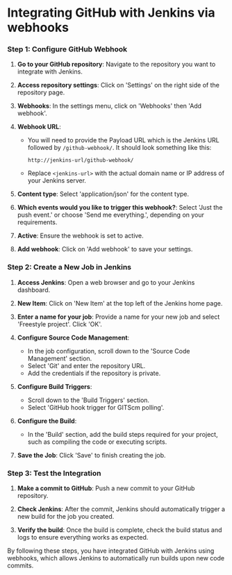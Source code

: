 # Integrating GitHub with Jenkins via webhooks 

### Step 1: Configure GitHub Webhook
1. **Go to your GitHub repository**: Navigate to the repository you want to integrate with Jenkins.

2. **Access repository settings**: Click on 'Settings' on the right side of the repository page.

3. **Webhooks**: In the settings menu, click on 'Webhooks' then 'Add webhook'.

4. **Webhook URL**: 
   - You will need to provide the Payload URL which is the Jenkins URL followed by `/github-webhook/`. It should look something like this:
     ```
     http://jenkins-url/github-webhook/
     ```
   - Replace `<jenkins-url>` with the actual domain name or IP address of your Jenkins server.

5. **Content type**: Select 'application/json' for the content type.

6. **Which events would you like to trigger this webhook?**: Select 'Just the push event.' or choose 'Send me everything.', depending on your requirements.

7. **Active**: Ensure the webhook is set to active.

8. **Add webhook**: Click on 'Add webhook' to save your settings.

### Step 2: Create a New Job in Jenkins
1. **Access Jenkins**: Open a web browser and go to your Jenkins dashboard.

2. **New Item**: Click on 'New Item' at the top left of the Jenkins home page.

3. **Enter a name for your job**: Provide a name for your new job and select 'Freestyle project'. Click 'OK'.

4. **Configure Source Code Management**:
   - In the job configuration, scroll down to the 'Source Code Management' section.
   - Select 'Git' and enter the repository URL.
   - Add the credentials if the repository is private.

5. **Configure Build Triggers**:
   - Scroll down to the 'Build Triggers' section.
   - Select 'GitHub hook trigger for GITScm polling'.

6. **Configure the Build**:
   - In the 'Build' section, add the build steps required for your project, such as compiling the code or executing scripts.

7. **Save the Job**: Click 'Save' to finish creating the job.

### Step 3: Test the Integration
1. **Make a commit to GitHub**: Push a new commit to your GitHub repository.

2. **Check Jenkins**: After the commit, Jenkins should automatically trigger a new build for the job you created.

3. **Verify the build**: Once the build is complete, check the build status and logs to ensure everything works as expected.

By following these steps, you have integrated GitHub with Jenkins using webhooks, which allows Jenkins to automatically run builds upon new code commits.
